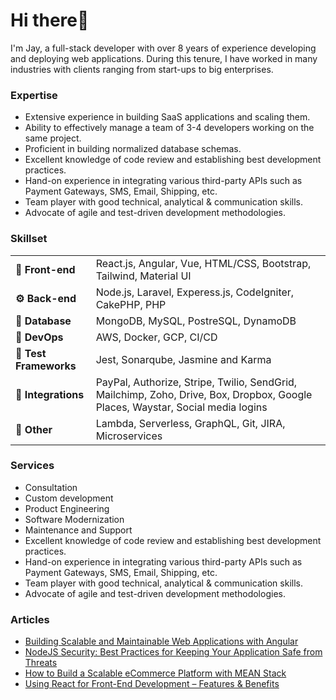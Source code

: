<h1>Hi there👋</h1>

<p>I'm Jay, a full-stack developer with over 8 years of experience developing and deploying web applications. During this tenure, I have worked in many industries with clients ranging from start-ups to big enterprises.</p>

<h3>Expertise</h3>
<ul>
  <li>Extensive experience in building SaaS applications and scaling them.</li>
  <li>Ability to effectively manage a team of 3-4 developers working on the same project.</li>
  <li>Proficient in building normalized database schemas.</li>
  <li>Excellent knowledge of code review and establishing best development practices.</li>
  <li>Hand-on experience in integrating various third-party APIs such as Payment Gateways, SMS, Email, Shipping, etc.</li>
  <li>Team player with good technical, analytical & communication skills.</li>
  <li>Advocate of agile and test-driven development methodologies.</li>
</ul>

<h3>Skillset</h3>
<table> 
  <tbody>
    <tr>
      <td><b>🎨 Front-end</b></td>
      <td>React.js, Angular, Vue, HTML/CSS, Bootstrap, Tailwind, Material UI</td>    
    </tr>
     <tr>
      <td><b>⚙️ Back-end</b></td>
      <td>Node.js, Laravel, Experess.js, CodeIgniter, CakePHP, PHP</td>    
    </tr>
     <tr>
      <td><b>🎲 Database</b></td>
      <td>MongoDB, MySQL, PostreSQL, DynamoDB</td>    
    </tr>
     <tr>
      <td><b>🚀 DevOps</b></td>
      <td>AWS, Docker, GCP, CI/CD</td>    
    </tr>
    <tr>
      <td><b>🥽 Test Frameworks</b></td>
      <td>Jest, Sonarqube, Jasmine and Karma </td>    
    </tr>
    <tr>
      <td><b>🧲 Integrations</b></td>
      <td>PayPal, Authorize, Stripe, Twilio, SendGrid, Mailchimp, Zoho, Drive, Box, Dropbox, Google Places, Waystar, Social media logins </td>    
    </tr>
    <tr>
      <td><b>🖖 Other</b></td>
      <td>Lambda, Serverless, GraphQL, Git, JIRA, Microservices</td>    
    </tr>	 
  </tbody>
</table>
<h3>Services</h3>
<ul>
  <li>Consultation</li>
  <li>Custom development</li>
  <li>Product Engineering</li>
  <li>Software Modernization</li>
  <li>Maintenance and Support</li>
  <li>Excellent knowledge of code review and establishing best development practices.</li>
  <li>Hand-on experience in integrating various third-party APIs such as Payment Gateways, SMS, Email, Shipping, etc.</li>
  <li>Team player with good technical, analytical & communication skills.</li>
  <li>Advocate of agile and test-driven development methodologies.</li>
</ul>
<h3>Articles</h3>
<ul>
  <li><a href="https://www.imensosoftware.com/building-scalable-and-maintainable-web-applications-with-angularjs/">Building Scalable and Maintainable Web Applications with Angular</a></li>
  <li><a href="https://www.imensosoftware.com/nodejs-security-best-practices-for-keeping-your-application-safe-from-threats/">NodeJS Security: Best Practices for Keeping Your Application Safe from Threats</a></li>
  <li><a href="https://www.imensosoftware.com/how-to-build-a-scalable-ecommerce-platform-with-mean-stack/">How to Build a Scalable eCommerce Platform with MEAN Stack</a></li>
  <li><a href="https://www.imensosoftware.com/using-react-for-front-end-development-features-benefits/">Using React for Front-End Development – Features & Benefits</a></li>
</ul>



